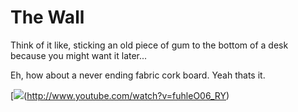 The Wall
===========

Think of it like, sticking an old piece of gum to the bottom of a desk because you might want it later...

Eh, how about a never ending fabric cork board. Yeah thats it.

[![](http://gitdatvideo.nfshost.com/fuhleO06_RY)(http://www.youtube.com/watch?v=fuhleO06_RY)
